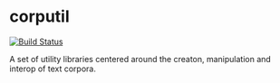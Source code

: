 # corputil
[![Build Status](https://travis-ci.org/Saytiras/corputil.svg?branch=master)](https://travis-ci.org/Saytiras/corputil)

A set of utility libraries centered around the creaton, manipulation and interop of text corpora.

